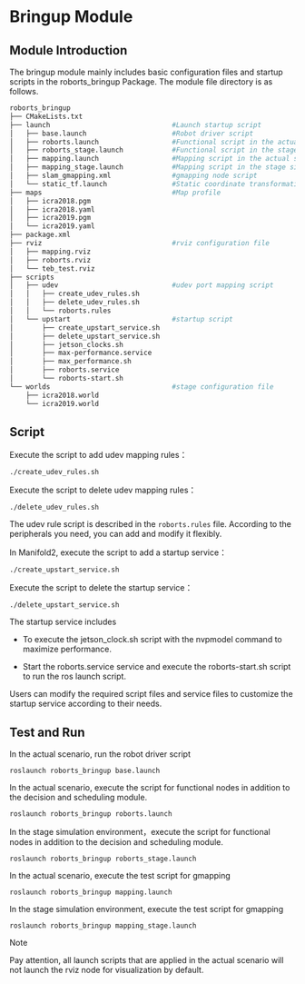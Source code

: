 # Bringup Module

## Module Introduction

The bringup module mainly includes basic configuration files and startup scripts in the roborts_bringup Package. The module file directory is as follows.
```bash
roborts_bringup
├── CMakeLists.txt
├── launch                              #Launch startup script
│   ├── base.launch                     #Robot driver script
│   ├── roborts.launch                  #Functional script in the actual scene
│   ├── roborts_stage.launch            #Functional script in the stage simulation 
│   ├── mapping.launch                  #Mapping script in the actual scene
│   ├── mapping_stage.launch            #Mapping script in the stage simulation
│   ├── slam_gmapping.xml               #gmapping node script
│   └── static_tf.launch                #Static coordinate transformation script
├── maps                                #Map profile
│   ├── icra2018.pgm
│   ├── icra2018.yaml
│   ├── icra2019.pgm
│   └── icra2019.yaml
├── package.xml
├── rviz                                #rviz configuration file
│   ├── mapping.rviz
│   ├── roborts.rviz
│   └── teb_test.rviz
├── scripts                             
│   ├── udev                            #udev port mapping script
│   │   ├── create_udev_rules.sh        
│   │   ├── delete_udev_rules.sh
│   │   └── roborts.rules
│   └── upstart                         #startup script
│       ├── create_upstart_service.sh
│       ├── delete_upstart_service.sh
│       ├── jetson_clocks.sh
│       ├── max-performance.service
│       ├── max_performance.sh
│       ├── roborts.service
│       └── roborts-start.sh
└── worlds                              #stage configuration file
    ├── icra2018.world                  
    └── icra2019.world                  

```

## Script

Execute the script to add udev mapping  rules：

```shell
./create_udev_rules.sh
```

Execute the script to delete udev mapping  rules：
```shell
./delete_udev_rules.sh
```

The udev rule script is described in the `roborts.rules` file. According to the peripherals you need, you can add and modify it flexibly.

In Manifold2, execute the script to add a startup service：

```shell
./create_upstart_service.sh
```
Execute the script to delete the startup service：

```shell
./delete_upstart_service.sh
```

The startup service includes

- To execute the jetson_clock.sh script with the nvpmodel command to maximize performance.

- Start the roborts.service service and execute the roborts-start.sh script to run the ros launch script.

Users can modify the required script files and service files to customize the startup service according to their needs.

## Test and Run

In the actual scenario, run the robot driver script

```shell
roslaunch roborts_bringup base.launch
```

In the actual scenario, execute the script for functional nodes  in addition to the decision and scheduling module.

```shell
roslaunch roborts_bringup roborts.launch
```

In the stage simulation environment，execute the script for functional nodes  in addition to the decision and scheduling module.

```shell
roslaunch roborts_bringup roborts_stage.launch
```

In the actual scenario, execute the test script for gmapping

```shell
roslaunch roborts_bringup mapping.launch
```

In the stage simulation environment, execute the test script for gmapping

```shell
roslaunch roborts_bringup mapping_stage.launch
```

> [!Note]
>
> Pay attention, all launch scripts that are applied in the actual scenario will not launch the rviz node for visualization by default.
